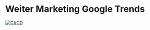 # Weiter Marketing Google Trends

[![CI/CD](https://github.com/hieumdd/weiter_marketing_google_trends/actions/workflows/main.yaml/badge.svg)](https://github.com/hieumdd/weiter_marketing_google_trends/actions/workflows/main.yaml)
